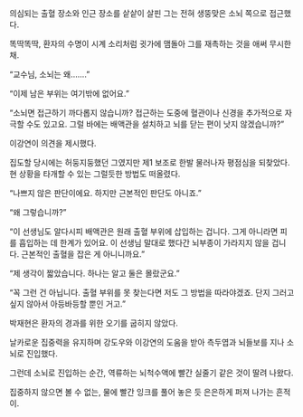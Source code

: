 의심되는 출혈 장소와 인근 장소를 샅샅이 살핀 그는 전혀 생뚱맞은 소뇌 쪽으로 접근했다.

똑딱똑딱, 환자의 수명이 시계 소리처럼 귓가에 맴돌아 그를 재촉하는 것을 애써 무시한 채.

“교수님, 소뇌는 왜…….”

“이제 남은 부위는 여기밖에 없어요.”

“소뇌면 접근하기 까다롭지 않습니까? 접근하는 도중에 혈관이나 신경을 추가적으로 자극할 수도 있고요. 그럴 바에는 배액관을 설치하고 뇌를 닫는 편이 낫지 않겠습니까?”

이강연이 의견을 제시했다.

집도할 당시에는 허둥지둥했던 그였지만 제1 보조로 한발 물러나자 평점심을 되찾았다. 현 상황을 타개할 수 있는 그럴듯한 방법도 떠올렸다.

“나쁘지 않은 판단이에요. 하지만 근본적인 판단도 아니죠.”

“왜 그렇습니까?”

“이 선생님도 알다시피 배액관은 원래 출혈 부위에 삽입하는 겁니다. 그게 아니라면 피를 흡입하는 데 한계가 있어요. 이 선생님 말대로 했다간 뇌부종이 가라지지 않을 겁니다. 근본적인 출혈을 잡은 게 아니니까요.”

“제 생각이 짧았습니다. 하나는 알고 둘은 몰랐군요.”

“꼭 그런 건 아닙니다. 출혈 부위를 못 찾는다면 저도 그 방법을 따라야겠죠. 단지 그러고 싶지 않아서 아등바등할 뿐인 거고.”

박재현은 환자의 경과를 위한 오기를 굽히지 않았다.

날카로운 집중력을 유지하며 강도우와 이강연의 도움을 받아 측두엽과 뇌들보를 지나 소뇌로 진입했다.

그런데 소뇌로 진입하는 순간, 역류하는 뇌척수액에 빨간 실줄기 같은 것이 딸려 나왔다.

집중하지 않으면 볼 수 없는, 물에 빨간 잉크를 풀어 놓은 듯 은은하게 퍼져 나가는 흔적이.